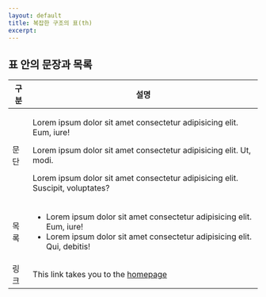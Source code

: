 ```yaml
---
layout: default
title: 복잡한 구조의 표(th)
excerpt: 
---
```


<h2>표 안의 문장과 목록</h2>

<table>
	<thead>
    <tr>
      <th>구분</th>
      <th>설명</th>
    </tr>
  </thead>
  <tbody>
    <td>문단</td>
    <td>
      <p>Lorem ipsum dolor sit amet consectetur adipisicing elit. Eum, iure!</p> 
      <p>Lorem ipsum dolor sit amet consectetur adipisicing elit. Ut, modi.</p>
      <p>Lorem ipsum dolor sit amet consectetur adipisicing elit. <span>Suscipit</span>, voluptates?</p>
    </td>
    <tr>
      <td>목록</td>
      <td>
        <ul>
          <li>Lorem ipsum dolor sit amet consectetur adipisicing elit. Eum, iure!</li>
          <li>Lorem ipsum dolor sit amet consectetur adipisicing elit. Qui, debitis!</li>
        </ul>
      </td>
    </tr>
    <tr>
      <td>링크</td>
      <td>This link takes you to the <a href="/" target="_blank">homepage</a></td>
    </tr>
  </tbody>
</table>
